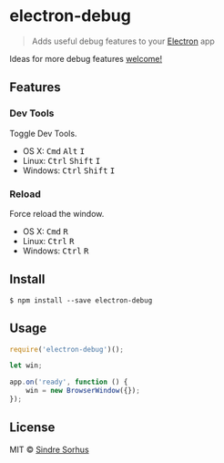 # electron-debug

> Adds useful debug features to your [Electron](http://electron.atom.io) app

Ideas for more debug features [welcome!](https://github.com/sindresorhus/electron-debug/issues/new)


## Features

### Dev Tools

Toggle Dev Tools.

- OS X: <kbd>Cmd</kbd> <kbd>Alt</kbd> <kbd>I</kbd>
- Linux: <kbd>Ctrl</kbd> <kbd>Shift</kbd> <kbd>I</kbd>
- Windows: <kbd>Ctrl</kbd> <kbd>Shift</kbd> <kbd>I</kbd>

### Reload

Force reload the window.

- OS X: <kbd>Cmd</kbd> <kbd>R</kbd>
- Linux: <kbd>Ctrl</kbd> <kbd>R</kbd>
- Windows: <kbd>Ctrl</kbd> <kbd>R</kbd>


## Install

```
$ npm install --save electron-debug
```


## Usage

```js
require('electron-debug')();

let win;

app.on('ready', function () {
	win = new BrowserWindow({});
});
```


## License

MIT © [Sindre Sorhus](http://sindresorhus.com)
